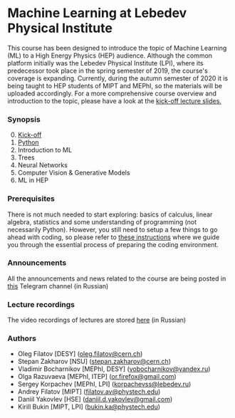 # Machine Learning at Lebedev Physical Institute

This course has been designed to introduce the topic of Machine Learning (ML) to a High Energy Physics (HEP) audience. Although the common platform initially was the Lebedev Physical Institute (LPI), where its predecessor took place in the spring semester of 2019, the course's coverage is expanding. Currently, during the autumn semester of 2020 it is being taught to HEP students of MIPT and MEPhI, so the materials will be uploaded accordingly. For a more comprehensive course overview and introduction to the topic, please have a look at the [kick-off lecture slides.](https://github.com/ml-lpi/ml-lpi/blob/master/Kick-off/Kick_off_lecture.pdf)

### Synopsis
0.  [Kick-off](https://github.com/ml-lpi/ml-lpi/tree/master/Kick-off)
1.  [Python](https://github.com/ml-lpi/ml-lpi/tree/master/Python)
2.  Introduction to ML
3.  Trees
4.  Neural Networks
5.  Computer Vision & Generative Models
6.  ML in HEP

### Prerequisites
There is not much needed to start exploring: basics of calculus, linear algebra, statistics and some understanding of programming (not necessarily Python). However, you still need to setup a few things to go ahead with coding, so please refer to [these instructions](https://www.notion.so/Getting-started-5c28a72ae7c84828a916d2644d084176) where we guide you through the essential process of preparing the coding environment. 

### Announcements
All the announcements and news related to the course are being posted in [this](https://t.me/joinchat/AAAAAFKpVt6uUk49Io0yFQ) Telegram channel (in Russian)

### Lecture recordings
The video recordings of lectures are stored [here](https://drive.google.com/file/d/1QuuOI90HoC299y6wI4VBgcvfLFjlhCgp/view?usp=sharing)  (in Russian)

### Authors
* Oleg Filatov [DESY] (<oleg.filatov@cern.ch>)
* Stepan Zakharov [NSU] (<stepan.zakharov@cern.ch>)
* Vladimir Bocharnikov [MEPhI, DESY] (<vobocharnikov@yandex.ru>)
* Olga Razuvaeva [MEPhI, ITEP] (<or.firefox@gmail.com>)
* Sergey Korpachev [MEPhI, LPI] (<korpachevss@lebedev.ru>)
* Andrey Filatov [MIPT] (<filatov.av@phystech.edu>)
* Daniil Yakovlev [HSE] (<daniil.d.yakovlev@gmail.com>)
* Kirill Bukin [MIPT, LPI] (<bukin.ka@phystech.edu>)
